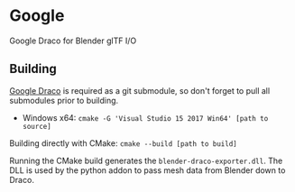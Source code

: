 # Google

Google Draco for Blender glTF I/O

## Building

[Google Draco](https://github.com/google/draco) is required as a git submodule, so don't forget to pull all submodules prior to building.

- Windows x64:  `cmake -G 'Visual Studio 15 2017 Win64' [path to source]`

Building directly with CMake: `cmake --build [path to build]`

Running the CMake build generates the `blender-draco-exporter.dll`. The DLL is used by the python addon to pass mesh data from Blender down to Draco.

